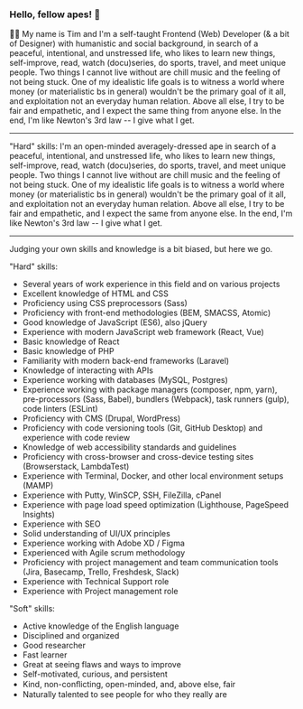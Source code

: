 <!--
**thedude23/thedude23** is a ✨ _special_ ✨ repository because its `README.md` (this file) appears on your GitHub profile.

Here are some ideas to get you started:

- 🔭 I’m currently working on ...
- 🌱 I’m currently learning ...
- 👯 I’m looking to collaborate on ...
- 🤔 I’m looking for help with ...
- 💬 Ask me about ...
- 📫 How to reach me: ...
- 😄 Pronouns: ...
- ⚡ Fun fact: ...
-->

### Hello, fellow apes! 👋

🙋‍♂️ My name is Tim and I'm a self-taught Frontend (Web) Developer (& a bit of Designer) with humanistic and social background, in search of a peaceful, intentional, and unstressed life, who likes to learn new things, self-improve, read, watch (docu)series, do sports, travel, and meet unique people. Two things I cannot live without are chill music and the feeling of not being stuck. One of my idealistic life goals is to witness a world where money (or materialistic bs in general) wouldn't be the primary goal of it all, and exploitation not an everyday human relation. Above all else, I try to be fair and empathetic, and I expect the same thing from anyone else. In the end, I'm like Newton's 3rd law -- I give what I get.

---------------------------------------------------------------------------------------------------------

"Hard" skills:
I'm an open-minded averagely-dressed ape in search of a peaceful, intentional, and unstressed life, who likes to learn new things, self-improve, read, watch (docu)series, do sports, travel, and meet unique people. Two things I cannot live without are chill music and the feeling of not being stuck. One of my idealistic life goals is to witness a world where money (or materialistic bs in general) wouldn't be the primary goal of it all, and exploitation not an everyday human relation. Above all else, I try to be fair and empathetic, and I expect the same from anyone else. In the end, I'm like Newton's 3rd law -- I give what I get.

---------------------------------------------------------------------------------------------------------

Judging your own skills and knowledge is a bit biased, but here we go.

"Hard" skills:
- Several years of work experience in this field and on various projects
- Excellent knowledge of HTML and CSS
- Proficiency using CSS preprocessors (Sass)
- Proficiency with front-end methodologies (BEM, SMACSS, Atomic)
- Good knowledge of JavaScript (ES6), also jQuery
- Experience with modern JavaScript web framework (React, Vue)
- Basic knowledge of React
- Basic knowledge of PHP
- Familiarity with modern back-end frameworks (Laravel)
- Knowledge of interacting with APIs
- Experience working with databases (MySQL, Postgres)
- Experience working with package managers (composer, npm, yarn), pre-processors (Sass, Babel), bundlers (Webpack), task runners (gulp), code linters (ESLint)
- Proficiency with CMS (Drupal, WordPress)
- Proficiency with code versioning tools (Git, GitHub Desktop) and experience with code review
- Knowledge of web accessibility standards and guidelines
- Proficiency with cross-browser and cross-device testing sites (Browserstack, LambdaTest)
- Experience with Terminal, Docker, and other local environment setups (MAMP)
- Experience with Putty, WinSCP, SSH, FileZilla, cPanel
- Experience with page load speed optimization (Lighthouse, PageSpeed Insights)
- Experience with SEO
- Solid understanding of UI/UX principles
- Experience working with Adobe XD / Figma
- Experienced with Agile scrum methodology
- Proficiency with project management and team communication tools (Jira, Basecamp, Trello, Freshdesk, Slack)
- Experience with Technical Support role
- Experience with Project management role

"Soft" skills:
- Active knowledge of the English language
- Disciplined and organized
- Good researcher
- Fast learner
- Great at seeing flaws and ways to improve
- Self-motivated, curious, and persistent
- Kind, non-conﬂicting, open-minded, and, above else, fair
- Naturally talented to see people for who they really are
